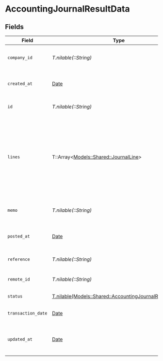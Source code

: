 # AccountingJournalResultData


## Fields

| Field                                                                                                                              | Type                                                                                                                               | Required                                                                                                                           | Description                                                                                                                        | Example                                                                                                                            |
| ---------------------------------------------------------------------------------------------------------------------------------- | ---------------------------------------------------------------------------------------------------------------------------------- | ---------------------------------------------------------------------------------------------------------------------------------- | ---------------------------------------------------------------------------------------------------------------------------------- | ---------------------------------------------------------------------------------------------------------------------------------- |
| `company_id`                                                                                                                       | *T.nilable(::String)*                                                                                                              | :heavy_minus_sign:                                                                                                                 | ID of the company this journal belongs to                                                                                          | comp_123456789                                                                                                                     |
| `created_at`                                                                                                                       | [Date](https://ruby-doc.org/stdlib-2.6.1/libdoc/date/rdoc/Date.html)                                                               | :heavy_minus_sign:                                                                                                                 | Timestamp when the journal was created                                                                                             | 2024-03-20T10:00:00Z                                                                                                               |
| `id`                                                                                                                               | *T.nilable(::String)*                                                                                                              | :heavy_minus_sign:                                                                                                                 | Unique identifier                                                                                                                  | 8187e5da-dc77-475e-9949-af0f1fa4e4e3                                                                                               |
| `lines`                                                                                                                            | T::Array<[Models::Shared::JournalLine](../../models/shared/journalline.md)>                                                        | :heavy_minus_sign:                                                                                                                 | List of journal lines                                                                                                              | [<br/>{<br/>"id": "line_1",<br/>"account_id": "acc_123",<br/>"description": "Payment for office supplies",<br/>"amount": 10010,<br/>"tax_amount": 2002<br/>}<br/>] |
| `memo`                                                                                                                             | *T.nilable(::String)*                                                                                                              | :heavy_minus_sign:                                                                                                                 | Memo or description for the journal                                                                                                | Monthly closing entries                                                                                                            |
| `posted_at`                                                                                                                        | [Date](https://ruby-doc.org/stdlib-2.6.1/libdoc/date/rdoc/Date.html)                                                               | :heavy_minus_sign:                                                                                                                 | Timestamp when the journal was posted                                                                                              | 2024-03-20T10:00:00Z                                                                                                               |
| `reference`                                                                                                                        | *T.nilable(::String)*                                                                                                              | :heavy_minus_sign:                                                                                                                 | Reference number for the journal                                                                                                   | JRN-2024-001                                                                                                                       |
| `remote_id`                                                                                                                        | *T.nilable(::String)*                                                                                                              | :heavy_minus_sign:                                                                                                                 | Provider's unique identifier                                                                                                       | 8187e5da-dc77-475e-9949-af0f1fa4e4e3                                                                                               |
| `status`                                                                                                                           | [T.nilable(Models::Shared::AccountingJournalResultStatus)](../../models/shared/accountingjournalresultstatus.md)                   | :heavy_minus_sign:                                                                                                                 | Status of the journal                                                                                                              |                                                                                                                                    |
| `transaction_date`                                                                                                                 | [Date](https://ruby-doc.org/stdlib-2.6.1/libdoc/date/rdoc/Date.html)                                                               | :heavy_minus_sign:                                                                                                                 | Date of the journal transaction                                                                                                    | 2024-03-20T10:00:00Z                                                                                                               |
| `updated_at`                                                                                                                       | [Date](https://ruby-doc.org/stdlib-2.6.1/libdoc/date/rdoc/Date.html)                                                               | :heavy_minus_sign:                                                                                                                 | Timestamp when the journal was last updated                                                                                        | 2024-03-20T10:00:00Z                                                                                                               |